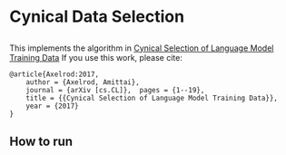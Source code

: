 # Cynical Data Selection

## 
This implements the algorithm in [Cynical Selection of Language Model Training Data](https://arxiv.org/abs/1709.02279) If you use this work, please cite:
```
@article{Axelrod:2017,
    author = {Axelrod, Amittai},
    journal = {arXiv [cs.CL]},  pages = {1--19},
    title = {{Cynical Selection of Language Model Training Data}},
    year = {2017}
}
```

## How to run
